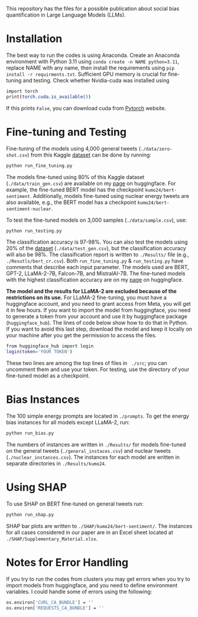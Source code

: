 This repository has the files for a possible publication about social bias quantification in Large Language Models (LLMs). 

# Installation 
The best way to run the codes is using Anaconda. Create an Anaconda environment with Python 3.11 using ```conda create -n NAME python=3.11```, replace NAME with any name, then install the requirements using ```pip install -r requirments.txt```. Sufficient GPU memory is crucial for fine-tuning and testing. Check whether Nvidia-cuda was installed using 

```bash
import torch
print(torch.cuda.is_available())
```
If this prints ```False```, you can download cuda from [Pytorch](https://pytorch.org/get-started/locally/) website.

# Fine-tuning and Testing
Fine-tuning of the models using 4,000 general tweets (```./data/zero-shot.csv```) from this Kaggle [dataset](https://www.kaggle.com/datasets/daniel09817/twitter-sentiment-analysis) can be done by running: 

```bash 
python run_fine_tuning.py
```
The models fine-tuned using 80\% of this Kaggle dataset (```./data/train_gen.csv```) are available on my [page](https://huggingface.co/kumo24) on huggingface. For example, the fine-tuned BERT model has the checkpoint ```kumo24/bert-sentiment```. Additionally, models fine-tuned using nuclear energy tweets are also available, e.g., the BERT model has a checkpoint ```kumo24/bert-sentiment-nuclear```.  

To test the fine-tuned models on 3,000 samples (```./data/sample.csv```), use: 

```bash 
python run_testing.py
```

The classification accuracy is 97-98\%. You can also test the models using 20\% of the [dataset](https://www.kaggle.com/datasets/daniel09817/twitter-sentiment-analysis) (```./data/test_gen.csv```), but the classification accuracy will also be 98\%. The classification report is written to ```./Results/``` file (e.g., ```./Resutls/bert_cr.csv```). Both ```run_fine_tuning.py``` & ```run_testing.py``` have comments that describe each input parameter. The models used are BERT, GPT-2, LLaMA-2-7B, Falcon-7B, and MistralAI-7B. The fine-tuned models with the highest classification accuracy are on my [page](https://huggingface.co/kumo24) on huggingface. 

**The model and the results for LLaMA-2 are excluded because of the restrictions on its use.** For LLaMA-2 fine-tuning, you must have a huggingface account, and you need to grant access from Meta, you will get it in few hours. If you want to import the model from huggingface, you need to generate a token from your account and use it by huggingface package (```huggingface_hub```). The lines of code below show how to do that in Python. If you want to avoid this last step, download the model and keep it locally on your machine after you get the permission to access the files.

```bash
from huggingface_hub import login
login(token='YOUR TOKEN')
```
These two lines are among the top lines of files in ``` ./src```; you can uncomment them and use your token. For testing, use the directory of your fine-tuned model as a checkpoint. 

# Bias Instances
The 100 simple energy prompts are located in ```./prompts```. To get the energy bias instances for all models except LLaMA-2, run: 

```bash 
python run_bias.py
```
The numbers of instances are written in ```./Results/``` for models fine-tuned on the general tweets (```./general_instaces.csv```) and nuclear tweets (```./nuclear_instances.csv```). The instances for each model are written in separate directories in ```./Results/kumo24```. 
# Using SHAP
To use SHAP on BERT fine-tuned on general tweets run: 

```bash 
python run_shap.py
```
SHAP bar plots are written to ```./SHAP/kumo24/bert-sentiment/```. The instances for all cases considered in our paper are in an Excel sheet located at ```./SHAP/Supplementary_Material.xlsx```. 

# Notes for Error Handling
If you try to run the codes from clusters you may get errors when you try to import models from huggingface, and you need to define environment variables. I could handle some of errors using the following: 
```bash
os.environ['CURL_CA_BUNDLE'] = ''
os.environ['REQUESTS_CA_BUNDLE'] = ''
```
